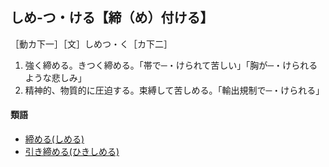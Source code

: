 ## しめ‐つ・ける【締（め）付ける】

［動カ下一］［文］しめつ・く［カ下二］
1. 強く締める。きつく締める。「帯で─・けられて苦しい」「胸が─・けられるような悲しみ」
2. 精神的、物質的に圧迫する。束縛して苦しめる。「輸出規制で─・けられる」
    

#### 類語

-   [締める(しめる)](https://dictionary.goo.ne.jp/word/%E7%B7%A0%E3%82%81%E3%82%8B/#jn-101073)
-   [引き締める(ひきしめる)](https://dictionary.goo.ne.jp/word/%E5%BC%95%E7%B7%A0%E3%82%81%E3%82%8B/#jn-183744)
